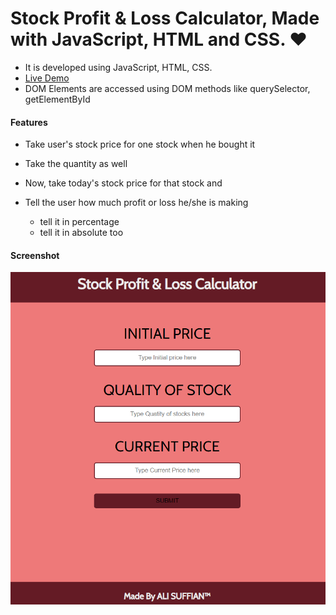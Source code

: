 # Stock Profit & Loss Calculator, Made with JavaScript, HTML and CSS. ❤️

- It is developed using JavaScript, HTML, CSS.
- [Live Demo](https://stock-profit-loss-cal.netlify.app/)
- DOM Elements are accessed using DOM methods like querySelector, getElementById

#### Features

- Take user's stock price for one stock when he bought it
- Take the quantity as well

- Now, take today's stock price for that stock and
- Tell the user how much profit or loss he/she is making

  - tell it in percentage
  - tell it in absolute too

#### Screenshot

![screenshot](snapshot.PNG)

